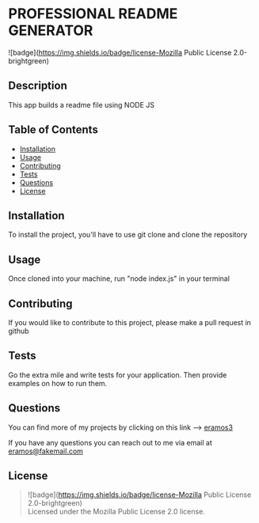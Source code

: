 
  # PROFESSIONAL README GENERATOR

  ![badge](https://img.shields.io/badge/license-Mozilla Public License 2.0-brightgreen)<br>

  ## Description

  This app builds a readme file using NODE JS  


  ## Table of Contents

  * [Installation](#installation)
  * [Usage](#usage)
  * [Contributing](#contributing)
  * [Tests](#tests)
  * [Questions](#questions)
  * [License](#license)



  ## Installation

  To install the project, you'll have to use git clone and clone the repository 


  ## Usage 

  Once cloned into your machine, run "node index.js" in your terminal


  ## Contributing


  If you would like to contribute to this project, please make a pull request in github
 

  ## Tests

  Go the extra mile and write tests for your application. Then provide examples on how to run them.

    
  ## Questions

  You can find more of my projects by clicking on this link --> [eramos3](https://github.com/eramos3)

  If you have any questions you  can reach out to me via email at eramos@fakemail.com


  ## License

  >![badge](https://img.shields.io/badge/license-Mozilla Public License 2.0-brightgreen)<br>
  Licensed under the Mozilla Public License 2.0 license.
